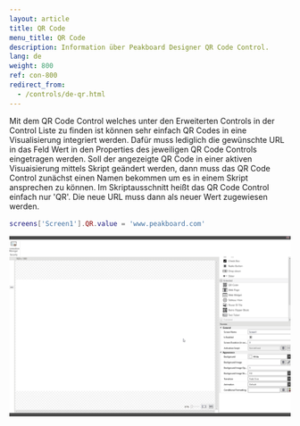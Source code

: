 ```yaml
---
layout: article
title: QR Code
menu_title: QR Code
description: Information über Peakboard Designer QR Code Control.
lang: de
weight: 800
ref: con-800
redirect_from:
  - /controls/de-qr.html
---
```


Mit dem QR Code Control welches unter den Erweiterten Controls in der Control Liste zu finden ist können sehr einfach QR Codes in eine Visualisierung integriert werden. 
Dafür muss lediglich die gewünschte URL in das Feld Wert in den Properties des jeweiligen QR Code Controls eingetragen werden. 
Soll der angezeigte QR Code in einer aktiven Visuaisierung mittels Skript geändert werden, dann muss das QR Code Control zunächst einen Namen bekommen um es in einem Skript ansprechen zu können. 
Im Skriptausschnitt heißt das QR Code Control einfach nur 'QR'.
Die neue URL muss dann als neuer Wert zugewiesen werden. 

```lua
screens['Screen1'].QR.value = 'www.peakboard.com'
```

![image_1](/assets/images/Controls/QR-Code/qrcode01.gif)